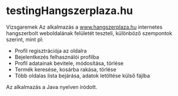 # testingHangszerplaza.hu
Vizsgaremek
Az alkalmazás a www.hangszerplaza.hu internetes hangszerbolt weboldalának felületét teszteli, különböző szempontok szerint, mint pl:

- Profil regisztrációja az oldalra
- Bejelentkezés felhasználói profilba
- Profil adatainak bevitele, módosítása, törlése
- Termék keresése, kosárba rakása, törlése
- Több oldalas lista bejárása, adatok letöltése külső fájlba

Az alkalmazás a Java nyelven íródott.
